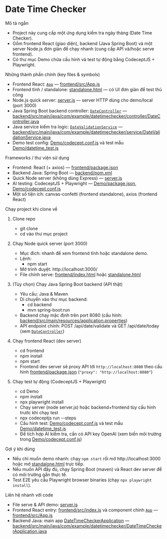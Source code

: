 # Date Time Checker

Mô tả ngắn
- Project này cung cấp một ứng dụng kiểm tra ngày tháng (Date Time Checker).  
- Gồm frontend React (giao diện), backend (Java Spring Boot) và một server Node.js đơn giản để chạy nhanh (cung cấp API và/hoặc serve frontend).  
- Có thư mục Demo chứa cấu hình và test tự động bằng CodeceptJS + Playwright.

Những thành phần chính (key files & symbols)
- Frontend React: [`App`](frontend/src/App.js) — [frontend/src/App.js](frontend/src/App.js)  
- Frontend tĩnh / standalone: [standalone.html](standalone.html) — có UI đơn giản để test thủ công  
- Node.js quick server: [server.js](server.js) — server HTTP dùng cho demo/local (port 3000)  
- Java Spring Boot backend controller: [`DateController`](backend/src/main/java/com/example/datetimechecker/controller/DateController.java) — [backend/src/main/java/com/example/datetimechecker/controller/DateController.java](backend/src/main/java/com/example/datetimechecker/controller/DateController.java)  
- Java service kiểm tra logic: [`DateValidationService`](backend/src/main/java/com/example/datetimechecker/service/DateValidationService.java) — [backend/src/main/java/com/example/datetimechecker/service/DateValidationService.java](backend/src/main/java/com/example/datetimechecker/service/DateValidationService.java)  
- Demo test config: [Demo/codecept.conf.js](Demo/codecept.conf.js) và test mẫu [Demo/datetime_test.js](Demo/datetime_test.js)

Frameworks / thư viện sử dụng
- Frontend: React (+ axios) — [frontend/package.json](frontend/package.json)  
- Backend Java: Spring Boot — [backend/pom.xml](backend/pom.xml)  
- Quick Node server (không dùng Express) — [server.js](server.js)  
- AI testing: CodeceptJS + Playwright — [Demo/package.json](Demo/package.json), [Demo/codecept.conf.js](Demo/codecept.conf.js)  
- Một số tiện ích: canvas-confetti (frontend standalone), axios (frontend React)

Chạy project khi clone về
1. Clone repo
   - git clone <repository-url>
   - cd vào thư mục project

2. Chạy Node quick server (port 3000)
   - Mục đích: nhanh để xem frontend tĩnh hoặc standalone demo.
   - Lệnh:
     - npm start
   - Mở trình duyệt: http://localhost:3000/  
   - File chính serve: [frontend/index.html](frontend/index.html) hoặc [standalone.html](standalone.html)

3. (Tùy chọn) Chạy Java Spring Boot backend (API thật)
   - Yêu cầu: Java & Maven
   - Di chuyển vào thư mục backend:
     - cd backend
     - mvn spring-boot:run
   - Backend chạy mặc định trên port 8080 (cấu hình: [backend/src/main/resources/application.properties](backend/src/main/resources/application.properties))  
   - API endpoint chính: POST /api/date/validate và GET /api/date/today (xem [`DateController`](backend/src/main/java/com/example/datetimechecker/controller/DateController.java))

4. Chạy frontend React (dev server)
   - cd frontend
   - npm install
   - npm start
   - Frontend dev server sẽ proxy API tới `http://localhost:8080` theo cấu hình [frontend/package.json](frontend/package.json) (`"proxy": "http://localhost:8080"`)

5. Chạy test tự động (CodeceptJS + Playwright)
   - cd Demo
   - npm install
   - npx playwright install
   - Chạy server (node server.js) hoặc backend+frontend tùy cấu hình trước khi chạy test
   - npx codeceptjs run --steps
   - Cấu hình test: [Demo/codecept.conf.js](Demo/codecept.conf.js) và test mẫu [Demo/datetime_test.js](Demo/datetime_test.js)
   - Để tích hợp AI kiểm tra, cần có API key OpenAI (xem biến môi trường trong [Demo/codecept.conf.js](Demo/codecept.conf.js))

Gợi ý khi dùng
- Nếu chỉ muốn demo nhanh: chạy `npm start` rồi mở http://localhost:3000 hoặc mở [standalone.html](standalone.html) trực tiếp.  
- Nếu muốn API đầy đủ, chạy Spring Boot (maven) và React dev server để có môi trường gần thực tế.  
- Test E2E yêu cầu Playwright browser binaries (chạy `npx playwright install`).

Liên hệ nhanh với code
- File serve & API demo: [server.js](server.js)  
- Frontend React entry: [frontend/src/index.js](frontend/src/index.js) và component chính [`App`](frontend/src/App.js) — [frontend/src/App.js](frontend/src/App.js)  
- Backend Java: main app [DateTimeCheckerApplication](backend/src/main/java/com/example/datetimechecker/DateTimeCheckerApplication.java) — [backend/src/main/java/com/example/datetimechecker/DateTimeCheckerApplication.java](backend/src/main/java/com/example/datetimechecker/DateTimeCheckerApplication.java)
